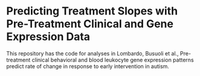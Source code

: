 # Predicting Treatment Slopes with Pre-Treatment Clinical and Gene Expression Data

This repository has the code for analyses in Lombardo, Busuoli et al., Pre-treatment clinical behavioral and blood leukocyte gene expression patterns predict rate of change in response to early intervention in autism.

